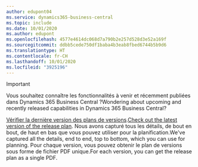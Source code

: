 ```yaml
---
author: edupont04
ms.service: dynamics365-business-central
ms.topic: include
ms.date: 10/01/2020
ms.author: edupont
ms.openlocfilehash: 4577e4614dc068d7a790b2e257d528d3e52a169f
ms.sourcegitcommit: ddbb5cede750df1baba4b3eab8fbed6744b5b9d6
ms.translationtype: HT
ms.contentlocale: fr-CH
ms.lasthandoff: 10/01/2020
ms.locfileid: "3925196"
---
```

> [!IMPORTANT]
>
> <span data-ttu-id="947ab-101">Vous souhaitez connaître les fonctionnalités à venir et récemment publiées dans Dynamics 365 Business Central ?</span><span class="sxs-lookup"><span data-stu-id="947ab-101">Wondering about upcoming and recently released capabilities in Dynamics 365 Business Central?</span></span>
>
> <span data-ttu-id="947ab-102">[Vérifier la dernière version des plans de versions](https://go.microsoft.com/fwlink/?linkid=2047422).</span><span class="sxs-lookup"><span data-stu-id="947ab-102">[Check out the latest version of the release plan](https://go.microsoft.com/fwlink/?linkid=2047422).</span></span> <span data-ttu-id="947ab-103">Nous avons capturé tous les détails, de bout en bout, de haut en bas que vous pouvez utiliser pour la planification.</span><span class="sxs-lookup"><span data-stu-id="947ab-103">We've captured all the details, end to end, top to bottom, which you can use for planning.</span></span> <span data-ttu-id="947ab-104">Pour chaque version, vous pouvez obtenir le plan de versions sous forme de fichier PDF unique.</span><span class="sxs-lookup"><span data-stu-id="947ab-104">For each version, you can get the release plan as a single PDF.</span></span>  
